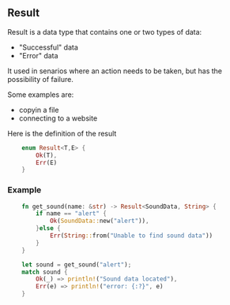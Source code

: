 ## Result

Result is a data type that contains one or two types of data:

- "Successful" data
- "Error" data

It used in senarios where an action needs to be taken, but has the possibility of failure.

Some examples are:

- copyin a file
- connecting to a website

Here is the definition of the result

```Rust
    enum Result<T,E> {
        Ok(T),
        Err(E)
    }
```

### Example

```Rust
    fn get_sound(name: &str) -> Result<SoundData, String> {
        if name == "alert" {
            Ok(SoundData::new("alert")),
        }else {
            Err(String::from("Unable to find sound data"))
        }
    }

    let sound = get_sound("alert");
    match sound {
        Ok(_) => println!("Sound data located"),
        Err(e) => println!("error: {:?}", e)
    }

```
